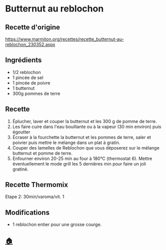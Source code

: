 # Butternut au reblochon
## Recette d'origine
https://www.marmiton.org/recettes/recette_butternut-au-reblochon_230352.aspx

## Ingrédients
- 1/2 reblochon
- 1 pincée de sel
- 1 pincée de poivre
- 1 butternut
- 300g pommes de terre

## Recette
1. Éplucher, laver et couper la butternut et les 300 g de pomme de terre.
2. Les faire cuire dans l'eau bouillante ou à la vapeur (30 min environ) puis égoutter 
3. Écraser à la fourchette la butternut et les pommes de terre, saler et poivrer puis mettre le mélange dans un plat à gratin.
4. Couper des lamelles de Reblochon que vous déposerez sur le mélange butternut et pomme de terre.
5. Enfourner environ 20-25 min au four à 180°C (thermostat 6). Mettre éventuellement le mode grill les 5 dernières min pour faire un joli gratiné.

## Recette Thermomix
Etape 2: 30min/varoma/vit. 1

## Modifications
- 1 reblochon entier pour une grosse courge.


## [:house:](/)
